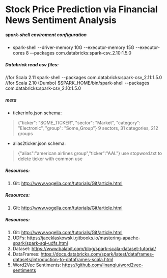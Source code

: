# Stock Price Prediction via Financial News Sentiment Analysis

##### spark-shell enviroment configuration
- spark-shell --driver-memory 10G --executor-memory 15G --executor-cores 8 --packages com.databricks:spark-csv_2.10:1.5.0

##### Databrick read csv files:
//for Scala 2.11 spark-shell --packages com.databricks:spark-csv_2.11:1.5.0  
//for Scala 2.10 (Dumbo) $SPARK_HOME/bin/spark-shell --packages com.databricks:spark-csv_2.10:1.5.0  

##### meta
- tickerinfo.json schema:
> {"ticker": "SOME_TICKER", "sector": "Market", "category": "Electronic", "group": "Some_Group"}
> 9 sectors, 31 categories, 212 groups

- alias2ticker.json schema:
> {"alias":"american airlines group","ticker":"AAL"}
> use stopword.txt to delete ticker with common use

##### Resources:
1. Git: http://www.vogella.com/tutorials/Git/article.html


##### Resources:
1. Git: http://www.vogella.com/tutorials/Git/article.html


##### Resources:
1. Git: http://www.vogella.com/tutorials/Git/article.html
2. UDFs: https://jaceklaskowski.gitbooks.io/mastering-apache-spark/spark-sql-udfs.html
3. Dataset: https://www.balabit.com/blog/spark-scala-dataset-tutorial/
4. DataFrames: https://docs.databricks.com/spark/latest/dataframes-datasets/introduction-to-dataframes-scala.html  
5. Word2Vec Sentiments: https://github.com/linanqiu/word2vec-sentiments

